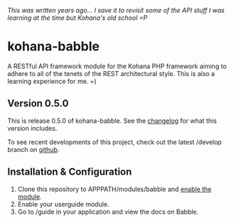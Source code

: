 *This was written years ago... I save it to revisit some of the API stuff I was learning at the time but Kohana's old school =P*

kohana-babble
=============
A RESTful API framework module for the Kohana PHP framework aiming to adhere to all of
the tenets of the REST architectural style. This is also a learning experience for me.
=)

## Version 0.5.0
This is release 0.5.0 of kohana-babble. See the
[changelog](https://github.com/shideon/kohana-babble/blob/0.5.0/master/CHANGELOG.md)
for what this version includes.

To see recent developments of this project, check out the latest /develop
branch on [github](https://github.com/shideon/kohana-babble).

## Installation & Configuration
1. Clone this repository to APPPATH/modules/babble and [enable the module](http://kohanaframework.org/3.3/guide/kohana/modules#enabling-modules).
2. Enable your userguide module.
3. Go to /guide in your application and view the docs on Babble.
